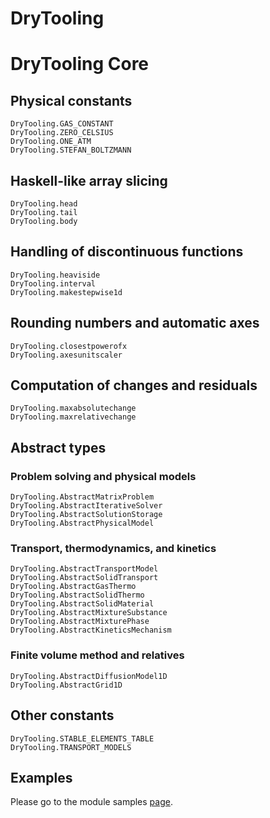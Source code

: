 # DryTooling

# DryTooling Core

## Physical constants

```@docs
DryTooling.GAS_CONSTANT
DryTooling.ZERO_CELSIUS
DryTooling.ONE_ATM
DryTooling.STEFAN_BOLTZMANN
```

## Haskell-like array slicing

```@docs
DryTooling.head
DryTooling.tail
DryTooling.body
```

## Handling of discontinuous functions

```@docs
DryTooling.heaviside
DryTooling.interval
DryTooling.makestepwise1d
```

## Rounding numbers and automatic axes

```@docs
DryTooling.closestpowerofx
DryTooling.axesunitscaler
```

## Computation of changes and residuals

```@docs
DryTooling.maxabsolutechange
DryTooling.maxrelativechange
```

## Abstract types

### Problem solving and physical models

```@docs
DryTooling.AbstractMatrixProblem
DryTooling.AbstractIterativeSolver
DryTooling.AbstractSolutionStorage
DryTooling.AbstractPhysicalModel
```

### Transport, thermodynamics, and kinetics

```@docs
DryTooling.AbstractTransportModel
DryTooling.AbstractSolidTransport
DryTooling.AbstractGasThermo
DryTooling.AbstractSolidThermo
DryTooling.AbstractSolidMaterial
DryTooling.AbstractMixtureSubstance
DryTooling.AbstractMixturePhase
DryTooling.AbstractKineticsMechanism
```

### Finite volume method and relatives

```@docs
DryTooling.AbstractDiffusionModel1D
DryTooling.AbstractGrid1D
```

## Other constants

```@docs
DryTooling.STABLE_ELEMENTS_TABLE
DryTooling.TRANSPORT_MODELS
```

## Examples

Please go to the module samples [page](samples.md).

